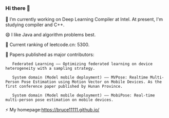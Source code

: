 ### Hi there 👋

<!--
**BRUCE11111/BRUCE11111** is a ✨ _special_ ✨ repository because its `README.md` (this file) appears on your GitHub profile.

Here are some ideas to get you started:

- 🔭 I’m currently working on ...
- 🌱 I’m currently learning ...
- 👯 I’m looking to collaborate on ...
- 🤔 I’m looking for help with ...
- 💬 Ask me about ...
- 📫 How to reach me: ...
- 😄 Pronouns: ...
- ⚡ Fun fact: ...
-->
🔭 I’m currently working on Deep Learning Compiler at Intel. At present, I'm studying compiler and C++.

😄 I like Java and algorithm problems best. 

🤔 Current ranking of leetcode.cn: 5300.

👯 Papers published as major contributors:

       Federated Learning —— Optimizing federated learning on device heterogeneity with a sampling strategy.
      
       System domain (Model mobile deployment) —— MVPose: Realtime Multi-Person Pose Estimation using Motion Vector on Mobile Devices. As the first conference paper published by Hunan Province.
      
       System domain (Model mobile deployment) —— MobiPose: Real-time multi-person pose estimation on mobile devices.

⚡ My homepage:https://bruce11111.github.io/

